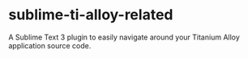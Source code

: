 # sublime-ti-alloy-related
A Sublime Text 3 plugin to easily navigate around your Titanium Alloy application source code.

